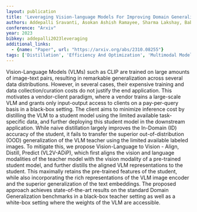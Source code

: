 ```yaml
---
layout: publication
title: 'Leveraging Vision-language Models For Improving Domain Generalization In Image Classification'
authors: Addepalli Sravanti, Asokan Ashish Ramayee, Sharma Lakshay, Babu R. Venkatesh
conference: "Arxiv"
year: 2023
bibkey: addepalli2023leveraging
additional_links:
  - {name: "Paper", url: "https://arxiv.org/abs/2310.08255"}
tags: ['Distillation', 'Efficiency And Optimization', 'Multimodal Models', 'RAG', 'Training Techniques']
---
```

Vision-Language Models (VLMs) such as CLIP are trained on large amounts of
image-text pairs, resulting in remarkable generalization across several data
distributions. However, in several cases, their expensive training and data
collection/curation costs do not justify the end application. This motivates a
vendor-client paradigm, where a vendor trains a large-scale VLM and grants only
input-output access to clients on a pay-per-query basis in a black-box setting.
The client aims to minimize inference cost by distilling the VLM to a student
model using the limited available task-specific data, and further deploying
this student model in the downstream application. While naive distillation
largely improves the In-Domain (ID) accuracy of the student, it fails to
transfer the superior out-of-distribution (OOD) generalization of the VLM
teacher using the limited available labeled images. To mitigate this, we
propose Vision-Language to Vision - Align, Distill, Predict (VL2V-ADiP), which
first aligns the vision and language modalities of the teacher model with the
vision modality of a pre-trained student model, and further distills the
aligned VLM representations to the student. This maximally retains the
pre-trained features of the student, while also incorporating the rich
representations of the VLM image encoder and the superior generalization of the
text embeddings. The proposed approach achieves state-of-the-art results on the
standard Domain Generalization benchmarks in a black-box teacher setting as
well as a white-box setting where the weights of the VLM are accessible.
